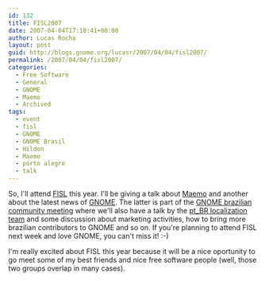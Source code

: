 ```yaml
---
id: 132
title: FISL2007
date: 2007-04-04T17:10:41+00:00
author: Lucas Rocha
layout: post
guid: http://blogs.gnome.org/lucasr/2007/04/04/fisl2007/
permalink: /2007/04/04/fisl2007/
categories:
  - Free Software
  - General
  - GNOME
  - Maemo
  - Archived
tags:
  - event
  - fisl
  - GNOME
  - GNOME Brasil
  - Hildon
  - Maemo
  - porto alegre
  - talk
---
```

So, I'll attend [FISL](http://fisl.softwarelivre.org) this year. I'll be giving
a talk about [Maemo](http://www.maemo.org) and another about the latest news of
[GNOME](http://www.gnome.org/). The latter is part of the [GNOME brazilian
community
meeting](http://fisl.softwarelivre.org/8.0/papers/pub/programacao/557) where
we'll also have a talk by the [pt_BR localization
team](http://live.gnome.org/GnomeBR/Traducao) and some discussion about
marketing activities, how to bring more brazilian contributors to GNOME and so
on. If you're planning to attend FISL next week and love GNOME, you can't miss
it! :-)

I'm really excited about FISL this year because it will be a nice oportunity to
go meet some of my best friends and nice free software people (well, those two
groups overlap in many cases).
